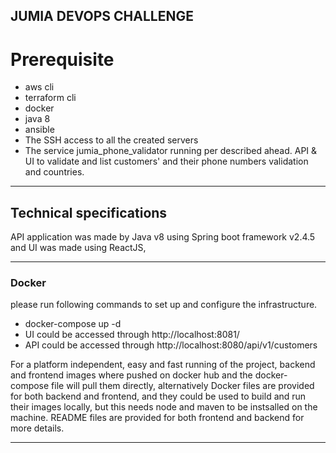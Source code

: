 ## JUMIA DEVOPS CHALLENGE
# Prerequisite
- aws cli
- terraform cli
- docker
- java 8
- ansible
- The SSH access to all the created servers 
- The service jumia_phone_validator running per described ahead.
API & UI to validate and list customers' and their phone numbers validation and countries.
  
---

## Technical specifications

API application was made by Java v8 using Spring boot framework v2.4.5 and UI was made using ReactJS,


---

### Docker 
 
please run following commands to set up and configure the infrastructure.

* docker-compose up -d
* UI could be accessed through http://localhost:8081/ 
* API could be accessed through http://localhost:8080/api/v1/customers

For a platform independent, easy and fast running of the project, backend and frontend images where pushed on docker hub and the docker-compose file will pull them directly, 
alternatively Docker files are provided for both backend and frontend, and they could be used to build and run their images locally, but this needs node and maven to be instsalled on the machine.
README files are provided for both frontend and backend for more details.

---

